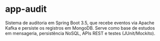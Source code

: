 # app-audit
Sistema de auditoria em Spring Boot 3.5, que recebe eventos via Apache Kafka e persiste os registros em MongoDB. Serve como base de estudos em mensageria, persistência NoSQL, APIs REST e testes (JUnit/Mockito).
